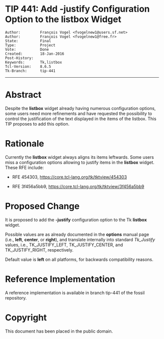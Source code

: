 # TIP 441: Add -justify Configuration Option to the listbox Widget
	Author:         François Vogel <fvogelnew1@users.sf.net>
	Author:         François Vogel <fvogelnew1@free.fr>
	State:          Final
	Type:           Project
	Vote:           Done
	Created:        18-Jan-2016
	Post-History:   
	Keywords:       Tk,listbox
	Tcl-Version:    8.6.5
	Tk-Branch:      tip-441
-----

# Abstract

Despite the **listbox** widget already having numerous configuration
options, some users need more refinements and have requested the possibility
to control the justification of the text displayed in the items of the
listbox. This TIP proposes to add this option.

# Rationale

Currently the **listbox** widget always aligns its items leftwards. Some
users miss a configuration options allowing to justify items in the
**listbox** widget. These RFE include:

  * RFE 454303, <https://core.tcl-lang.org/tk/tktview/454303> 

  * RFE 3f456a5bb9, <https://core.tcl-lang.org/tk/tktview/3f456a5bb9> 

# Proposed Change

It is proposed to add the **-justify** configuration option to the Tk
**listbox** widget.

Possible values are as already documented in the **options** manual page
\(i.e., **left**, **center**, or **right**\), and translate internally
into standard _Tk\_Justify_ values, i.e., TK\_JUSTIFY\_LEFT, TK\_JUSTIFY\_CENTER,
and TK\_JUSTIFY\_RIGHT, respectively.

Default value is **left** on all platforms, for backwards compatibility reasons.

# Reference Implementation

A reference implementation is available in branch tip-441 of the fossil
repository.

# Copyright

This document has been placed in the public domain.

